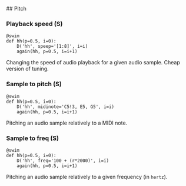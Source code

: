 ## Pitch

### Playback speed (S)

```python3
@swim
def hh(p=0.5, i=0):
    D('hh', speep='[1:8]', i=i)
    again(hh, p=0.5, i=i+1)
```
Changing the speed of audio playback for a given audio sample. Cheap version of tuning.

### Sample to pitch (S)

```python3
@swim
def hh(p=0.5, i=0):
    D('hh', midinote='C5!3, E5, G5', i=i)
    again(hh, p=0.5, i=i+1)
```
Pitching an audio sample relatively to a MIDI note.

### Sample to freq (S)

```python3
@swim
def hh(p=0.5, i=0):
    D('hh', freq='100 + (r*2000)', i=i)
    again(hh, p=0.5, i=i+1)
```
Pitching an audio sample relatively to a given frequency (in `hertz`).
